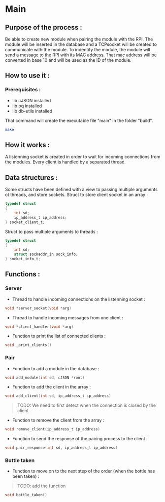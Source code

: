 # Main

## Purpose of the process :

Be able to create new module when pairing the module with the RPI. The module will be inserted in the database and a TCPsocket will be created to communicate with the module. To indentify the module, the module will send a message to the RPI with its MAC address. That mac address will be converted in base 10 and will be used as the ID of the module.

## How to use it :

### Prerequisites :

- lib cJSON installed
- lib pq installed
- lib db-utils installed

That command will create the executable file "main" in the folder "build".

```bash
make
```

## How it works :

A listenning socket is created in order to wait for incoming connections from the modules. Every client is handled by a separated thread.

## Data structures :

Some structs have been defined with a view to passing multiple arguments ot threads, and store sockets.
Struct to store client socket in an array :

```c
typedef struct
{
    int sd;
    ip_address_t ip_address;
} socket_client_t;
```

Struct to pass multiple arguments to threads :

```c
typedef struct
{
    int sd;
    struct sockaddr_in sock_info;
} socket_info_t;
```

## Functions :

### Server

- Thread to handle incoming connections on the listenning socket :

```c
void *server_socket(void *arg)
```

- Thread to handle incoming messages from one client :

```c
void *client_handler(void *arg)
```

- Function to print the list of connected clients :

```c
void _print_clients()
```

### Pair

- Function to add a module in the database :

```c
void add_module(int sd, cJSON *root)
```

- Function to add the client in the array :

```c
void add_client(int sd, ip_address_t ip_address)
```

> TODO: We need to first detect when the connection is closed by the client

- Function to remove the client from the array :

```c
void remove_client(ip_address_t ip_address)
```

- Function to send the response of the pairing process to the client :

```c
void pair_response(int sd, ip_address_t ip_address)
```

### Bottle taken

- Function to move on to the next step of the order (when the bottle has been taken) :

> TODO: add the function

```c
void bottle_taken()
```
